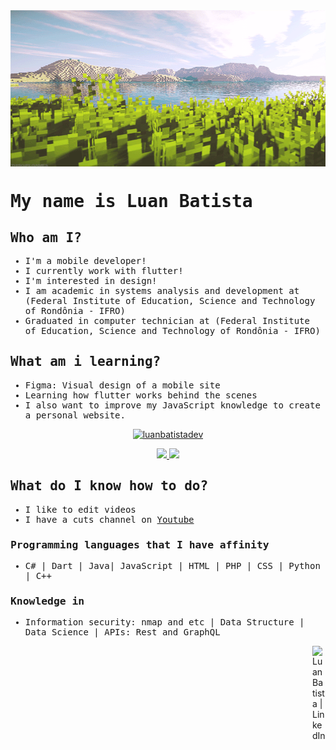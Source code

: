 
  <img align=center width=900 height=250 src="https://github.com/luanbatistadev/luanbatistadev/blob/main/assets/images/mine%20sun.gif" />



<samp>

  
# <samp>My name is Luan Batista</samp>


## Who am I?

- I'm a mobile developer!
- I currently work with flutter!
- I'm interested in design!
- I am academic in systems analysis and development at (Federal Institute of Education, Science and Technology of Rondônia - IFRO)
- Graduated in computer technician at (Federal Institute of Education, Science and Technology of Rondônia - IFRO)

## <samp>What am i learning?</samp>

- Figma: Visual design of a mobile site
- Learning how flutter works behind the scenes
- I also want to improve my JavaScript knowledge to create a personal website.
</samp>



<a href="https://github.com/luanbatistadev">
  <p align="center"><img height="180em" src="https://github-readme-streak-stats.herokuapp.com/?user=luanbatistadev&theme=dark" alt="luanbatistadev" /></p>
  <p align="center">
    <img height="130em" src="https://github-readme-stats.vercel.app/api?username=luanbatistadev&theme=dark&show_icons=true" />
    <img height="130em" src="https://github-readme-stats.vercel.app/api/top-langs/?username=luanbatistadev&theme=dark&layout=compact" />
  </p>
</a>




<samp>

## What do I know how to do?

- I like to edit videos
- I have a cuts channel on <a href="https://www.youtube.com/channel/UCcwByV-6d_JWdnEspfLTJpQ">Youtube</a>
### Programming languages that I have affinity
- C# | Dart | Java| JavaScript | HTML | PHP | CSS | Python | C++
### Knowledge in
- Information security: nmap and etc | Data Structure | Data Science | APIs: Rest and GraphQL

</samp>




<a href="https://br.linkedin.com/in/luan-rafael-batista-ramos-4379941a8">
  <img align="right" alt="Luan Batista | LinkedIn" width="21px" src="https://github.com/luanbatistadev/luanbatistadev/blob/main/assets/images/linkedin%20ico.ico" />
</a>

